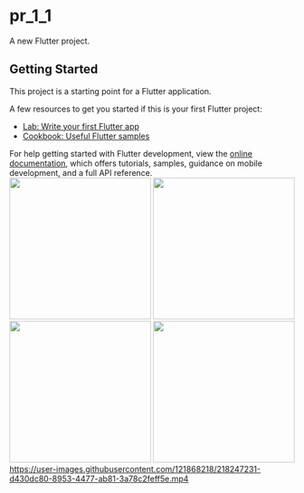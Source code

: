 # pr_1_1

A new Flutter project.

## Getting Started

This project is a starting point for a Flutter application.

A few resources to get you started if this is your first Flutter project:

- [Lab: Write your first Flutter app](https://docs.flutter.dev/get-started/codelab)
- [Cookbook: Useful Flutter samples](https://docs.flutter.dev/cookbook)

For help getting started with Flutter development, view the
[online documentation](https://docs.flutter.dev/), which offers tutorials,
samples, guidance on mobile development, and a full API reference.
<img src="https://user-images.githubusercontent.com/121868218/213148452-d11361bf-ff00-472c-b718-8542e3b1b23f.png" width="250px">
<img src="https://user-images.githubusercontent.com/121868218/213149188-166d6dc7-037e-4347-9eff-5cd5eb464dc7.png" width="250px">
<img src="https://user-images.githubusercontent.com/121868218/213149340-608fca7c-7d3e-4b76-8c81-e66ff0325972.png" width="250px">
<img src="https://user-images.githubusercontent.com/121868218/214248587-515d45c5-840f-451b-9635-d185926bb2d9.png" width="250px">
https://user-images.githubusercontent.com/121868218/218247231-d430dc80-8953-4477-ab81-3a78c2feff5e.mp4
